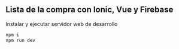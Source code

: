 ## Lista de la compra con Ionic, Vue y Firebase

Instalar y ejecutar servidor web de desarrollo

```bash
npm i
npm run dev
```
